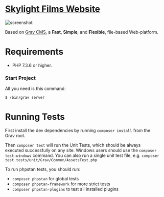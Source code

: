 # [Skylight Films Website](www.skylightfilms.es)

![screenshot](https://aasoru.github.io/images/projects/skylightfilms_screencapture.jpg)

Based on [Grav CMS](https://getgrav.org/), a **Fast**, **Simple**, and **Flexible**, file-based Web-platform.

# Requirements

- PHP 7.3.6 or higher.

### Start Project

All you need is this command:

```
$ /bin/grav server
```

# Running Tests

First install the dev dependencies by running `composer install` from the Grav root.

Then `composer test` will run the Unit Tests, which should be always executed successfully on any site.
Windows users should use the `composer test-windows` command.
You can also run a single unit test file, e.g. `composer test tests/unit/Grav/Common/AssetsTest.php`

To run phpstan tests, you should run:

- `composer phpstan` for global tests
- `composer phpstan-framework` for more strict tests
- `composer phpstan-plugins` to test all installed plugins
